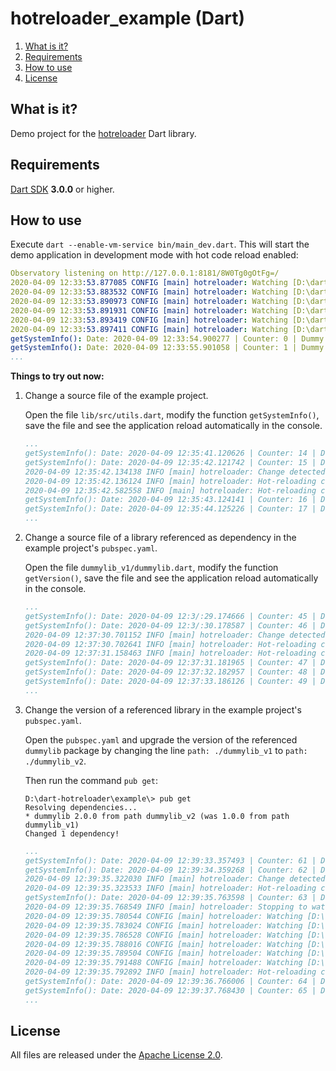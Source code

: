 # hotreloader_example (Dart)

1. [What is it?](#what-is-it)
1. [Requirements](#requirements)
1. [How to use](#how-to-use)
1. [License](#license)

## <a name="what-is-it"></a>What is it?

Demo project for the [hotreloader](https://github.com/vegardit/dart-hotreloader) Dart library.


## <a name="requirements"></a>Requirements

[Dart SDK](https://dart.dev/get-dart) **3.0.0** or higher.


## <a name="how-to-use"></a>How to use

Execute `dart --enable-vm-service bin/main_dev.dart`. This will start the demo application in development mode with hot code reload enabled:

```yaml
Observatory listening on http://127.0.0.1:8181/8W0Tg0gOtFg=/
2020-04-09 12:33:53.877085 CONFIG [main] hotreloader: Watching [D:\dart-hotreloader\example\.packages] with [PollingFileWatcher]...
2020-04-09 12:33:53.883532 CONFIG [main] hotreloader: Watching [D:\dart-hotreloader\example\bin] with [WindowsDirectoryWatcher]...
2020-04-09 12:33:53.890973 CONFIG [main] hotreloader: Watching [D:\dart-hotreloader\example\dummylib_v1\lib] with [WindowsDirectoryWatcher]...
2020-04-09 12:33:53.891931 CONFIG [main] hotreloader: Watching [D:\dart-hotreloader\example\lib] with [WindowsDirectoryWatcher]...
2020-04-09 12:33:53.893419 CONFIG [main] hotreloader: Watching [D:\dart-hotreloader\example\test] with [PollingDirectoryWatcher]...
2020-04-09 12:33:53.897411 CONFIG [main] hotreloader: Watching [D:\dart-hotreloader\lib] with [WindowsDirectoryWatcher]...
getSystemInfo(): Date: 2020-04-09 12:33:54.900277 | Counter: 0 | Dummy Lib Version: v1
getSystemInfo(): Date: 2020-04-09 12:33:55.901058 | Counter: 1 | Dummy Lib Version: v1
...
```

**Things to try out now:**

1. Change a source file of the example project.

   Open the file `lib/src/utils.dart`, modify the function `getSystemInfo()`, save the file and see the application reload automatically in the console.

    ```yaml
    ...
    getSystemInfo(): Date: 2020-04-09 12:35:41.120626 | Counter: 14 | Dummy Lib Version: v1
    getSystemInfo(): Date: 2020-04-09 12:35:42.121742 | Counter: 15 | Dummy Lib Version: v1
    2020-04-09 12:35:42.134138 INFO [main] hotreloader: Change detected: type=[modify] path=[D:\dart-hotreloader\example\lib\src\utils.dart]
    2020-04-09 12:35:42.136124 INFO [main] hotreloader: Hot-reloading code...
    2020-04-09 12:35:42.582558 INFO [main] hotreloader: Hot-reloading code succeeded.
    getSystemInfo(): Date: 2020-04-09 12:35:43.124141 | Counter: 16 | Dummy Lib Version: v1 | Hello!!
    getSystemInfo(): Date: 2020-04-09 12:35:44.125226 | Counter: 17 | Dummy Lib Version: v1 | Hello!!
    ...
    ```

1. Change a source file of a library referenced as dependency in the example project's `pubspec.yaml`.

   Open the file `dummylib_v1/dummylib.dart`, modify the function `getVersion()`, save the file and see the application reload automatically in the console.

    ```yaml
    ...
    getSystemInfo(): Date: 2020-04-09 12:3/:29.174666 | Counter: 45 | Dummy Lib Version: v1 | Hello!!
    getSystemInfo(): Date: 2020-04-09 12:3/:30.178587 | Counter: 46 | Dummy Lib Version: v1 | Hello!!
    2020-04-09 12:37:30.701152 INFO [main] hotreloader: Change detected: type=[modify] path=[D:\dart-hotreloader\example\dummylib_v1\lib\dummylib.dart]
    2020-04-09 12:37:30.702641 INFO [main] hotreloader: Hot-reloading code...
    2020-04-09 12:37:31.158463 INFO [main] hotreloader: Hot-reloading code succeeded.
    getSystemInfo(): Date: 2020-04-09 12:37:31.181965 | Counter: 47 | Dummy Lib Version: v1-CHANGED! | Hello!!
    getSystemInfo(): Date: 2020-04-09 12:37:32.182957 | Counter: 48 | Dummy Lib Version: v1-CHANGED! | Hello!!
    getSystemInfo(): Date: 2020-04-09 12:37:33.186126 | Counter: 49 | Dummy Lib Version: v1-CHANGED! | Hello!!
    ...
    ```

1. Change the version of a referenced library in the example project's `pubspec.yaml`.

   Open the `pubspec.yaml` and upgrade the version of the referenced `dummylib` package by changing the line `path: ./dummylib_v1` to `path: ./dummylib_v2`.

   Then run the command `pub get`:

    ```batch
    D:\dart-hotreloader\example\> pub get
    Resolving dependencies...
    * dummylib 2.0.0 from path dummylib_v2 (was 1.0.0 from path dummylib_v1)
    Changed 1 dependency!
    ```

    ```yaml
    ...
    getSystemInfo(): Date: 2020-04-09 12:39:33.357493 | Counter: 61 | Dummy Lib Version: v1-CHANGED! | Hello!!
    getSystemInfo(): Date: 2020-04-09 12:39:34.359268 | Counter: 62 | Dummy Lib Version: v1-CHANGED! | Hello!!
    2020-04-09 12:39:35.322030 INFO [main] hotreloader: Change detected: type=[modify] path=[D:\dart-hotreloader\example\.packages]
    2020-04-09 12:39:35.323533 INFO [main] hotreloader: Hot-reloading code...
    getSystemInfo(): Date: 2020-04-09 12:39:35.763598 | Counter: 63 | Dummy Lib Version: v2 | Hello!!
    2020-04-09 12:39:35.768549 INFO [main] hotreloader: Stopping to watch paths...
    2020-04-09 12:39:35.780544 CONFIG [main] hotreloader: Watching [D:\dart-hotreloader\example\.packages] with [PollingFileWatcher]...
    2020-04-09 12:39:35.783024 CONFIG [main] hotreloader: Watching [D:\dart-hotreloader\example\bin] with [WindowsDirectoryWatcher]...
    2020-04-09 12:39:35.786528 CONFIG [main] hotreloader: Watching [D:\dart-hotreloader\example\dummylib_v2\lib] with [WindowsDirectoryWatcher]...
    2020-04-09 12:39:35.788016 CONFIG [main] hotreloader: Watching [D:\dart-hotreloader\example\lib] with [WindowsDirectoryWatcher]...
    2020-04-09 12:39:35.789504 CONFIG [main] hotreloader: Watching [D:\dart-hotreloader\example\test] with [PollingDirectoryWatcher]...
    2020-04-09 12:39:35.791488 CONFIG [main] hotreloader: Watching [D:\dart-hotreloader\lib] with [WindowsDirectoryWatcher]...
    2020-04-09 12:39:35.792892 INFO [main] hotreloader: Hot-reloading code succeeded.
    getSystemInfo(): Date: 2020-04-09 12:39:36.766006 | Counter: 64 | Dummy Lib Version: v2 | Hello!!
    getSystemInfo(): Date: 2020-04-09 12:39:37.768430 | Counter: 65 | Dummy Lib Version: v2 | Hello!!
    ...
    ```


## <a name="license"></a>License

All files are released under the [Apache License 2.0](../LICENSE.txt).
